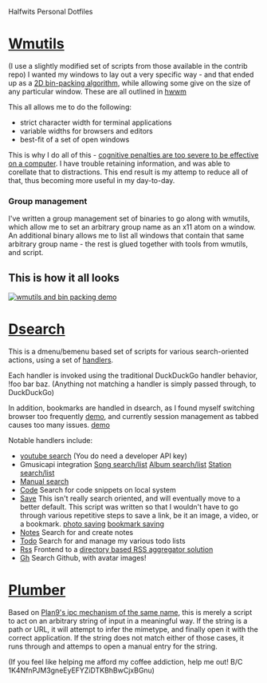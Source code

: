 Halfwits Personal Dotfiles
# [Wmutils](https://github.com/wmutils)
(I use a slightly modified set of scripts from those available in the contrib repo) 
I wanted my windows to lay out a very specific way - and that ended up as a [2D bin-packing algorithm](https://github.com/halfwit/binpack), while allowing some give on the size of any particular window. These are all outlined in [hwwm](https://github.com/halfwit/hwwm)

This all allows me to do the following:
 - strict character width for terminal applications
 - variable widths for browsers and editors
 - best-fit of a set of open windows

This is why I do all of this - [cognitive penalties are too severe to be effective on a computer](http://www.wired.com/2010/05/ff_nicholas_carr/). I have trouble retaining information, and was able to corellate that to distractions. This end result is my attemp to reduce all of that, thus becoming more useful in my day-to-day.

### Group management
I've written a group management set of binaries to go along with wmutils, which allow me to set an arbitrary group name as an x11 atom on a window. An additional binary allows me to list all windows that contain that same arbitrary group name - the rest is glued together with tools from wmutils, and script.

## This is how it all looks 
[![wmutils and bin packing demo](http://img.youtube.com/vi/MSIjqTgtj2c/0.jpg)](https://www.youtube.com/watch?v=NqbHe9X4PWU)

# [Dsearch](https://github.com/halfwit/dotfiles/blob/master/bin/dsearch)
This is a dmenu/bemenu based set of scripts for various search-oriented actions, using a set of [handlers](https://github.com/halfwit/dotfiles/blob/master/share/dsearch).

Each handler is invoked using the traditional DuckDuckGo handler behavior, !foo bar baz. (Anything not matching a handler is simply passed through, to DuckDuckGo)

In addition, bookmarks are handled in dsearch, as I found myself switching browser too frequently [demo](https://ptpb.pw/qR19.mkv), and currently session management as tabbed causes too many issues. [demo](https://ptpb.pw/SyC3.mkv)

Notable handlers include:
 - [youtube search](https://github.com/halfwit/dotfiles/blob/master/share/dsearch/yt) (You do need a developer API key)
 - Gmusicapi integration [Song search/list](https://github.com/halfwit/dotfiles/blob/master/share/dsearch/song) [Album search/list](https://github.com/halfwit/dotfiles/blob/master/share/dsearch/album) [Station search/list](https://github.com/halfwit/dotfiles/blob/master/share/dsearch/listen)
 - [Manual search](https://github.com/halfwit/dotfiles/blob/master/share/dsearch/man)
 - [Code](https://github.com/halfwit/dotfiles/blob/master/share/dsearch/code) Search for code snippets on local system
 - [Save](https://github.com/halfwit/dotfiles/blob/master/share/dsearch/save) This isn't really search oriented, and will eventually move to a better default. This script was written so that I wouldn't have to go through various repetitive steps to save a link, be it an image, a video, or a bookmark. [photo saving](https://ptpb.pw/LMBL.mkv) [bookmark saving](https://ptpb.pw/qR19.mkv)
 - [Notes](https://github.com/halfwit/dotfiles/blob/master/share/dsearch/notes) Search for and create notes
 - [Todo](https://github.com/halfwit/dotfiles/blob/master/share/dsearch/todo) Search for and manage my various todo lists
 - [Rss](https://github.com/halfwit/dotfiles/blob/master/share/dsearch/rss) Frontend to a [directory based RSS aggregator solution](https://github.com/halfwit/dotfiles/blob/master/bin/updatefeeds)  
 - [Gh](https://github.com/halfwit/dotfiles/blob/master/share/dsearch/gh) Search Github, with avatar images!

# [Plumber](https://github.com/halfwit/dotfiles/blob/master/bin/plumber)
 Based on [Plan9's ipc mechanism of the same name](http://plan9.bell-labs.com/sys/doc/plumb.html), this is merely a script to act on an arbitrary string of input in a meaningful way. If the string is a path or URL, it will attempt to infer the mimetype, and finally open it with the correct application. If the string does not match either of those cases, it runs through and attemps to open a manual entry for the string.

(If you feel like helping me afford my coffee addiction, help me out! B/C 1K4NfnPJM3gneEyEFYZiDTKBhBwCjxBGnu)
